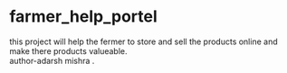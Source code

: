 # farmer_help_portel
this project will help the fermer to store and sell the products online and  make there products valueable.<br>
author-adarsh mishra .
